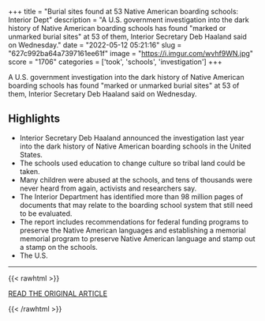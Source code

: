 +++
title = "Burial sites found at 53 Native American boarding schools: Interior Dept"
description = "A U.S. government investigation into the dark history of Native American boarding schools has found \"marked or unmarked burial sites\" at 53 of them, Interior Secretary Deb Haaland said on Wednesday."
date = "2022-05-12 05:21:16"
slug = "627c992ba64a7397161ee61f"
image = "https://i.imgur.com/wvhf9WN.jpg"
score = "1706"
categories = ['took', 'schools', 'investigation']
+++

A U.S. government investigation into the dark history of Native American boarding schools has found \"marked or unmarked burial sites\" at 53 of them, Interior Secretary Deb Haaland said on Wednesday.

## Highlights

- Interior Secretary Deb Haaland announced the investigation last year into the dark history of Native American boarding schools in the United States.
- The schools used education to change culture so tribal land could be taken.
- Many children were abused at the schools, and tens of thousands were never heard from again, activists and researchers say.
- The Interior Department has identified more than 98 million pages of documents that may relate to the boarding school system that still need to be evaluated.
- The report includes recommendations for federal funding programs to preserve the Native American languages and establishing a memorial memorial program to preserve Native American language and stamp out a stamp on the schools.
- The U.S.

---

{{< rawhtml >}}
  <p class="article-category">
    <a target="_blank" href="https://www.reuters.com/world/us/interior-dept-investigation-finds-burial-sites-53-indian-boarding-schools-2022-05-11/">READ THE ORIGINAL ARTICLE</a>
  </p>
{{< /rawhtml >}}
